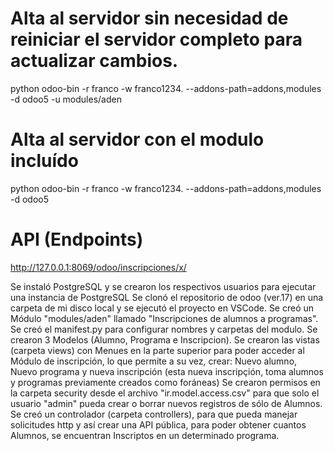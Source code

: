 # Alta al servidor sin necesidad de reiniciar el servidor completo para actualizar cambios.
python odoo-bin -r franco -w franco1234. --addons-path=addons,modules -d odoo5 -u modules/aden
# Alta al servidor con el modulo incluído
python odoo-bin -r franco -w franco1234. --addons-path=addons,modules -d odoo5


# API (Endpoints)
http://127.0.0.1:8069/odoo/inscripciones/x/


Se instaló PostgreSQL y se crearon los respectivos usuarios para ejecutar una instancia de PostgreSQL
Se clonó el repositorio de odoo (ver.17) en una carpeta de mi disco local y se ejecutó el proyecto en VSCode.
Se creó un Módulo "modules/aden" llamado "Inscripciones de alumnos a programas".
Se creó el manifest.py para configurar nombres y carpetas del modulo.
Se crearon 3 Modelos (Alumno, Programa e Inscripcion).
Se crearon las vistas (carpeta views) con Menues en la parte superior para poder acceder al Módulo de inscripción, lo que permite a su vez, crear: Nuevo alumno, Nuevo programa y nueva inscripción (esta nueva inscripçión, toma alumnos y programas previamente creados como foráneas)
Se crearon permisos en la carpeta security desde el archivo "ir.model.access.csv" para que solo el usuario "admin" pueda crear o borrar nuevos registros de sólo de Alumnos.
Se creó un controlador (carpeta controllers), para que pueda manejar solicitudes http y así crear una API pública, para poder obtener cuantos Alumnos, se encuentran Inscriptos en un determinado programa.

